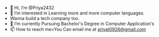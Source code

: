 - 👋 Hi, I’m @Priya2432
- 👀 I’m interested in Learning more and more computer languages.
- Wanna build a tech company too.
- 🌱 I’m currently Pursuing Bachelor's Degree in Computer Application's
- 📫 How to reach me=You Can email me at priyat0926@gmail.com

<!---
Priya2432/Priya2432 is a ✨ special ✨ repository because its `README.md` (this file) appears on your GitHub profile.
You can click the Preview link to take a look at your changes.
--->
